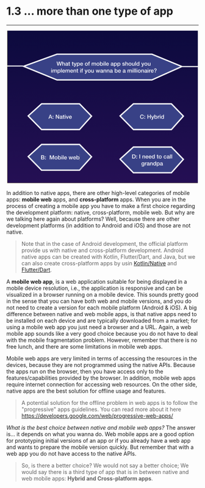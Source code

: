 # 1.3 ... more than one type of app

---

<p align="center">
<img width="500" src="../assets/millionaire.png"/>
</p>


In addition to native apps, there are other high-level categories of mobile apps: **mobile web** apps, and **cross-platform** apps. When you are in the process of creating a mobile app you have to make a first choice regarding the development platform: native, cross-platform, mobile web. But why are we talking here again about platforms? Well, because there are other development platforms (in addition to Android and iOS) and those are not native.

>Note that in the case of Android  development, the official platform provide us with native and cross-platform development. Android native apps can be created with Kotlin, Flutter/Dart, and Java, but we can also create cross-platform apps by usin [Kotlin/Native](https://kotlinlang.org/docs/reference/native-overview.html) and [Flutter/Dart](https://flutter.dev).

A **mobile web app**, is a web application suitable for being displayed in a mobile device resolution, i.e., the application is responsive and can be visualized in a browser running on a mobile device. This sounds pretty good in the sense that you can have both web and mobile versions, and you  do not need to create a version for each mobile platform (Android & iOS). A big difference between native and web mobile apps, is that native apps need to be installed on each device and are typically downloaded from a market; for using a mobile web app you just need a browser and a URL. Again, a web mobile app sounds like a very good choice because you do not have to deal with the mobile fragmentation problem. However, remember that there is no free lunch, and there are some limitations in mobile web apps.

Mobile web apps are very limited in terms of accessing the resources in the devices, because they are not programmed using the native APIs. Because the apps run on the browser, then you have access only to the features/capabilities provided by the browser. In addition, mobile web apps require internet connection for accessing web resources. On the other side, native apps are the best solution for offline usage and features.

> A potential solution for the offline problem in web apps is  to follow the "progressive" apps guidelines. You can read more about it here https://developers.google.com/web/progressive-web-apps/

_What is the best choice between native and mobile web apps?_ The answer is... it depends on what you wanna do. Web mobile apps are a good option for prototyping initial versions of an app or if you already have a web app and wants to prepare the  mobile version quickly. But remember that with a web app you do not have access to the native APIs.

> So, is there a better choice? We would not say a better choice; We would say there is a third type of app that is in between native and web mobile apps: **Hybrid and Cross-platform apps**.
